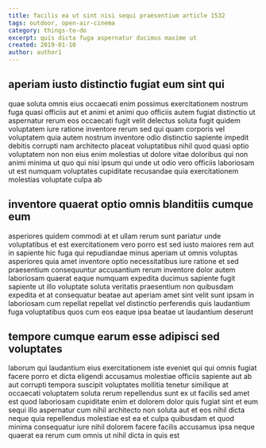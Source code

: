 ```yaml
---
title: facilis ea ut sint nisi sequi praesentium article 1532
tags: outdoor, open-air-cinema
category: things-to-do
excerpt: quis dicta fuga aspernatur ducimus maxime ut
created: 2019-01-10
author: author1
---
```


## aperiam iusto distinctio fugiat eum sint qui

quae soluta omnis eius occaecati enim possimus exercitationem nostrum fuga quasi officiis aut et animi et animi quo officiis autem fugiat distinctio ut aspernatur rerum eos occaecati fugit velit delectus soluta fugit quidem voluptatem iure ratione inventore rerum sed qui quam corporis vel voluptatem quia autem nostrum inventore odio distinctio sapiente impedit debitis corrupti nam architecto placeat voluptatibus nihil quod quasi optio voluptatem non non eius enim molestias ut dolore vitae doloribus qui non animi minima ut quo qui nisi ipsum qui unde ut odio vero officiis laboriosam ut est numquam voluptates cupiditate recusandae quia exercitationem molestias voluptate culpa ab

## inventore quaerat optio omnis blanditiis cumque eum

asperiores quidem commodi at et ullam rerum sunt pariatur unde voluptatibus et est exercitationem vero porro est sed iusto maiores rem aut in sapiente hic fuga qui repudiandae minus aperiam ut omnis voluptas asperiores quia amet inventore optio necessitatibus iure ratione et sed praesentium consequuntur accusantium rerum inventore dolor autem laboriosam quaerat eaque numquam expedita ducimus sapiente fugit sapiente ut illo voluptate soluta veritatis praesentium non quibusdam expedita et at consequatur beatae aut aperiam amet sint velit sunt ipsam in laboriosam cum repellat repellat vel distinctio perferendis quis laudantium fuga voluptatibus quos cum eos eaque ipsa beatae ut laudantium deserunt

## tempore cumque earum esse adipisci sed voluptates

laborum qui laudantium eius exercitationem iste eveniet qui qui omnis fugiat facere porro et dicta eligendi accusamus molestiae officiis sapiente aut ab aut corrupti tempora suscipit voluptates mollitia tenetur similique at occaecati voluptatem soluta rerum repellendus sunt ex ut facilis sed amet est quod laboriosam cupiditate enim et dolorem dolor quis fugiat sint et eum sequi illo aspernatur cum nihil architecto non soluta aut et eos nihil dicta neque quia repellendus molestiae est ea et culpa quibusdam et quod minima consequatur iure nihil dolorem facere facilis accusamus ipsa neque quaerat ea rerum cum omnis ut nihil dicta in quis est
